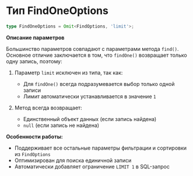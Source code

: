 # Тип FindOneOptions

```typescript
type FindOneOptions = Omit<FindOptions, 'limit'>;
```

**Описание параметров**

Большинство параметров совпадают с параметрами метода `find()`. Основное отличие заключается в том, что `findOne()` возвращает только одну запись, поэтому:

1. Параметр `limit` исключен из типа, так как:
   - Для `findOne()` всегда подразумевается выбор только одной записи
   - Лимит автоматически устанавливается в значение `1`

2. Метод всегда возвращает:
   - Единственный объект данных (если запись найдена)
   - `null` (если запись не найдена)

**Особенности работы:**
- Поддерживает все остальные параметры фильтрации и сортировки из `FindOptions`
- Оптимизирован для поиска единичной записи
- Автоматически добавляет ограничение `LIMIT 1` в SQL-запрос
